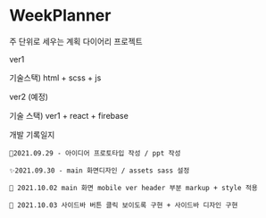 # WeekPlanner
주 단위로 세우는 계획 다이어리 프로젝트

ver1 

기술스택) html + scss + js

ver2 (예정)

기술 스택) ver1 + react + firebase

개발 기록일지
```
🎉2021.09.29 - 아이디어 프로토타입 작성 / ppt 작성

✨2021.09.30 - main 화면디자인 / assets sass 설정 

🎨 2021.10.02 main 화면 mobile ver header 부분 markup + style 적용

🔨 2021.10.03 사이드바 버튼 클릭 보이도록 구현 + 사이드바 디자인 구현 
```
